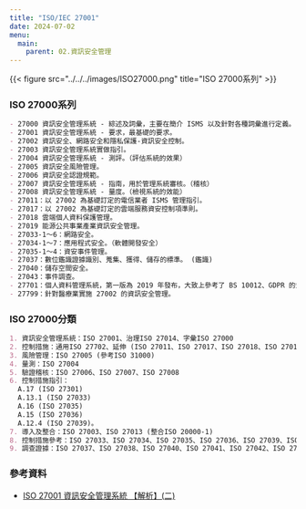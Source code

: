 ```yaml
---
title: "ISO/IEC 27001"
date: 2024-07-02
menu:
  main:
    parent: 02.資訊安全管理
---
```


{{< figure src="../../../images/ISO27000.png" title="ISO 27000系列" >}}

### ISO 27000系列
```markdown
- 27000 資訊安全管理系統 - 綜述及詞彙，主要在簡介 ISMS 以及針對各種詞彙進行定義。
- 27001	資訊安全管理系統 - 要求，最基礎的要求。
- 27002	資訊安全、網路安全和隱私保護-資訊安全控制。
- 27003	資訊安全管理系統實做指引。
- 27004	資訊安全管理系統 - 測評。（評估系統的效果）
- 27005	資訊安全風險管理。
- 27006	資訊安全認證規範。
- 27007	資訊安全管理系統 - 指南，用於管理系統審核。（稽核） 
- 27008 資訊安全管理系統 - 量度。（檢視系統的效能）
- 27011：以 27002 為基礎訂定的電信業者 ISMS 管理指引。
- 27017：以 27002 為基礎訂定的雲端服務資安控制項準則。
- 27018 雲端個人資料保護管理。
- 27019 能源公共事業產業資訊安全管理。
- 27033-1～6：網路安全。
- 27034-1～7：應用程式安全。（軟體開發安全） 
- 27035-1～4：資安事件管理。
- 27037：數位鑑識證據識別、蒐集、獲得、儲存的標準。 (鑑識)
- 27040：儲存空間安全。
- 27043：事件調查。
- 27701：個人資料管理系統，第一版為 2019 年發布，大致上參考了 BS 10012、GDPR 的規範進行訂定。
- 27799：針對醫療業實施 27002 的資訊安全管理。
```

### ISO 27000分類
```markdown
1. 資訊安全管理系統：ISO 27001、治理ISO 27014、字彙ISO 27000
2. 控制措施：通用ISO 27702、延伸 (ISO 27011、ISO 27017、ISO 27018、ISO 27019、ISO 27701、ISO 27799)
3. 風險管理：ISO 27005 (參考ISO 31000)
4. 量測：ISO 27004
5. 驗證稽核：ISO 27006、ISO 27007、ISO 27008
6. 控制措施指引：
  A.17 (ISO 27301)
  A.13.1 (ISO 27033)
  A.16 (ISO 27035)
  A.15 (ISO 27036)
  A.12.4 (ISO 27039)。
7. 導入及整合：ISO 27003、ISO 27013 (整合ISO 20000-1)
8. 控制措施參考：ISO 27033、ISO 27034、ISO 27035、ISO 27036、ISO 27039、ISO 27040、ISO 29100、 ISO 27007
9. 調查證據：ISO 27037、ISO 27038、ISO 27040、ISO 27041、ISO 27042、ISO 27043、ISO 27044、ISO 27050。
```

### 參考資料

- [ISO 27001 資訊安全管理系統 【解析】(二)](https://ithelp.ithome.com.tw/articles/10283899 "ISO 27001 資訊安全管理系統 【解析】(二)")